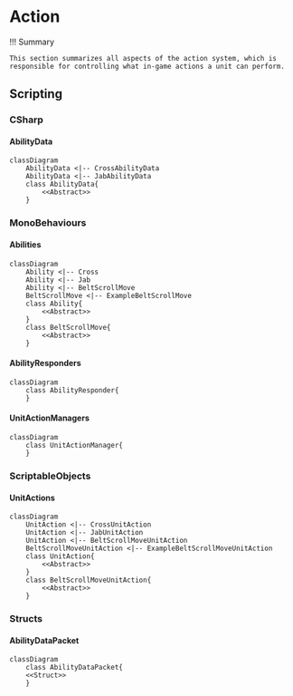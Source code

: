 # Action

!!! Summary

    This section summarizes all aspects of the action system, which is responsible for controlling what in-game actions a unit can perform.

## Scripting

### CSharp

#### AbilityData

``` mermaid
classDiagram
    AbilityData <|-- CrossAbilityData
    AbilityData <|-- JabAbilityData
    class AbilityData{
        <<Abstract>>
    }
```

### MonoBehaviours

#### Abilities

``` mermaid
classDiagram
    Ability <|-- Cross
    Ability <|-- Jab
    Ability <|-- BeltScrollMove
    BeltScrollMove <|-- ExampleBeltScrollMove
    class Ability{
        <<Abstract>>
    }
    class BeltScrollMove{
        <<Abstract>>
    }
```

#### AbilityResponders

``` mermaid
classDiagram
    class AbilityResponder{
    }
```

#### UnitActionManagers

``` mermaid
classDiagram
    class UnitActionManager{
    }
```

### ScriptableObjects

#### UnitActions

``` mermaid
classDiagram
    UnitAction <|-- CrossUnitAction
    UnitAction <|-- JabUnitAction
    UnitAction <|-- BeltScrollMoveUnitAction
    BeltScrollMoveUnitAction <|-- ExampleBeltScrollMoveUnitAction
    class UnitAction{
        <<Abstract>>
    }
    class BeltScrollMoveUnitAction{
        <<Abstract>>
    }
```

### Structs

#### AbilityDataPacket

``` mermaid
classDiagram
    class AbilityDataPacket{
    <<Struct>>
    }
```